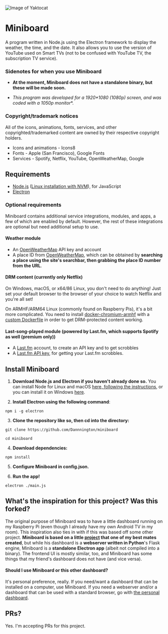 ![Image of Yaktocat](https://cdn.bean.codes/i/jxrhnFxMcwTuDL.jpg)
# Miniboard
A program written in Node.js using the Electron framework to display the weather, the time, and the date. It also allows you to use the version of YouTube used on Smart TVs (not to be confused with YouTube TV, the subscription TV service).

### Sidenotes for when you use Miniboard
- **At the moment, Miniboard does not have a standalone binary, but these will be made soon.**

- **This program was developed for a 1920\*1080* (1080p) screen, and was coded with a 1050p monitor**.

### Copyright/trademark notices
All of the icons, animations, fonts, services, and other copyrighted/trademarked content are owned by their respective copyright holders. 

- Icons and animations - Icons8
- Fonts - Apple (San Francisco), Google Fonts
- Services - Spotify, Netflix, YouTube, OpenWeatherMap, Google

## Requirements
- [Node.js](https://nodejs.org) ([Linux installation with NVM](https://github.com/nvm-sh/nvm)), for JavaScript
- [Electron](https://electronjs.org)

### Optional requirements
Miniboard contains additional service integrations, modules, and apps, a few of which are enabled by default. However, the rest of these integrations are optional but need additional setup to use.
#### Weather module
- An [OpenWeatherMap](https://openweathermap.org) API key and account
- A place ID from [OpenWeatherMap](https://openweathermap.org), which can be obtained by **searching a place using the site's searchbar, then grabbing the place ID number from the URL**.

#### DRM content (currently only Netflix)
On Windows, macOS, or x64/86 Linux, you don't need to do anything! Just set your default browser to the browser of your choice to watch Netflix and you're all set!

On ARMHF/ARM64 Linux (commonly found on Raspberry Pis), it's a bit more complicated. You need to install [docker-chromium-armhf](https://github.com/monkaBlyat/docker-chromium-armhf) with a [custom Dockerfile](https://gist.github.com/Dannnington/3e09f9a0e03f9621118426161b72bf75) in order to get DRM-protected content working.

#### Last-song-played module (powered by Last.fm, which supports Spotify as well (premium only))
- A [Last.fm](https://www.last.fm) account, to create an API key and to get scrobbles
- A [Last.fm API key](https://www.last.fm/api/account/create), for getting your Last.fm scrobbles.

## Install Miniboard

1. **Download Node.js and Electron if you haven't already done so.**
You can install Node for Linux and macOS [here, following the instructions](https://github.com/nvm-sh/nvm), or you can install it on Windows [here](https://nodejs.org).

2. **Install Electron using the following command**:

``npm i -g electron``

3. **Clone the repository like so, then cd into the directory:**

``git clone https://github.com/Dannnington/miniboard``

``cd miniboard``

4. **Download dependencies:**

``npm install``

5. **Configure Miniboard in config.json.**

6. **Run the app!**

``electron ./main.js``

## What's the inspiration for this project? Was this forked?
The original purpose of Miniboard was to have a little dashboard running on my Raspberry Pi (even though I already have my own Android TV in my room). This inspiration also ties in with if this was based off some other project. **Miniboard is based on a little [project](https://github.com/SmatMan/personal_dashboard) that one of my best mates created**, but while his dashboard is a **webserver written in Python**'s Flask engine, Miniboard is a **standalone Electron app** (albeit not compiled into a binary). The frontend UI is mostly similar, too, and Miniboard has some things that my friend's dashboard does not have (and vice versa).

#### Should I use Miniboard or this other dashboard?
It's personal preference, really. If you need/want a dashboard that can be installed on a computer, use Miniboard. If you need a webserver and/or a dashboard that can be used with a standard browser, go with [the personal dashboard](https://github.com/SmatMan/personal_dashboard).

## PRs?
Yes. I'm accepting PRs for this project.
